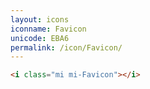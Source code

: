 ```yaml
---
layout: icons
iconname: Favicon
unicode: EBA6
permalink: /icon/Favicon/
---
```


``` html
<i class="mi mi-Favicon"></i>
```
